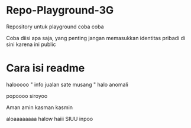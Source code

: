 # Repo-Playground-3G
Repository untuk playground coba coba

Coba diisi apa saja, yang penting jangan memasukkan identitas pribadi di sini karena ini public
# Cara isi readme 
halooooo " info jualan sate musang "
halo anomali


popoooo
siroyoo

Aman amin kasman kasmin

aloaaaaaaaa
halow
haiii
SIUU
inpoo

